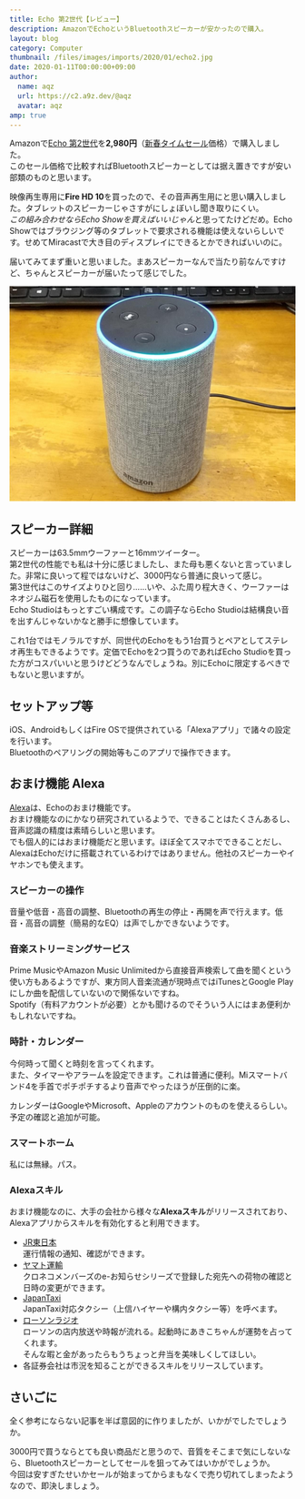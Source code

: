 ```yaml
---
title: Echo 第2世代【レビュー】
description: AmazonでEchoというBluetoothスピーカーが安かったので購入。
layout: blog
category: Computer
thumbnail: /files/images/imports/2020/01/echo2.jpg
date: 2020-01-11T00:00:00+09:00
author:
  name: aqz
  url: https://c2.a9z.dev/@aqz
  avatar: aqz
amp: true
---
```

Amazonで[Echo 第2世代](https://www.amazon.co.jp/dp/B074B17MJ6/)を**2,980円**（[新春タイムセール](https://www.lifehacker.jp/2020/01/amazon-timesale-hatsuuri-2020-0103.html)価格）で購入しました。  
このセール価格で比較すればBluetoothスピーカーとしては据え置きですが安い部類のものと思います。

映像再生専用に**Fire HD 10**を買ったので、その音声再生用にと思い購入しました。タブレットのスピーカーじゃさすがにしょぼいし聞き取りにくい。  
*この組み合わせならEcho Showを買えばいいじゃん*と思ってたけどだめ。Echo Showではブラウジング等のタブレットで要求される機能は使えないらしいです。せめてMiracastで大き目のディスプレイにできるとかできればいいのに。

届いてみてまず重いと思いました。まあスピーカーなんで当たり前なんですけど、ちゃんとスピーカーが届いたって感じでした。

![Echo 第2世代](/files/images/imports/2020/01/echo2.jpg)

## スピーカー詳細
スピーカーは63.5mmウーファーと16mmツイーター。   
第2世代の性能でも私は十分に感じましたし、また母も悪くないと言っていました。非常に良いって程ではないけど、3000円なら普通に良いって感じ。  
第3世代はこのサイズよりひと回り……いや、ふた周り程大きく、ウーファーはネオジム磁石を使用したものになっています。  
Echo Studioはもっとすごい構成です。この調子ならEcho Studioは結構良い音を出すんじゃないかなと勝手に想像しています。

これ1台ではモノラルですが、同世代のEchoをもう1台買うとペアとしてステレオ再生もできるようです。定価でEchoを2つ買うのであればEcho Studioを買った方がコスパいいと思うけどどうなんでしょうね。別にEchoに限定するべきでもないと思いますが。

## セットアップ等
iOS、AndroidもしくはFire OSで提供されている「Alexaアプリ」で諸々の設定を行います。  
Bluetoothのペアリングの開始等もこのアプリで操作できます。

## おまけ機能 Alexa
[Alexa](https://www.amazon.co.jp/meet-alexa/b?node=5485773051)は、Echoのおまけ機能です。  
おまけ機能なのにかなり研究されているようで、できることはたくさんあるし、音声認識の精度は素晴らしいと思います。  
でも個人的にはおまけ機能だと思います。ほぼ全てスマホでできることだし、AlexaはEchoだけに搭載されているわけではありません。他社のスピーカーやイヤホンでも使えます。

### スピーカーの操作
音量や低音・高音の調整、Bluetoothの再生の停止・再開を声で行えます。低音・高音の調整（簡易的なEQ）は声でしかできないようです。

### 音楽ストリーミングサービス
Prime MusicやAmazon Music Unlimitedから直接音声検索して曲を聞くという使い方もあるようですが、東方同人音楽流通が現時点ではiTunesとGoogle Playにしか曲を配信していないので関係ないですね。  
Spotify（有料アカウントが必要）とかも聞けるのでそういう人にはまあ便利かもしれないですね。

### 時計・カレンダー
今何時って聞くと時刻を言ってくれます。  
また、タイマーやアラームを設定できます。これは普通に便利。Miスマートバンド4を手首でポチポチするより音声でやったほうが圧倒的に楽。

カレンダーはGoogleやMicrosoft、Appleのアカウントのものを使えるらしい。予定の確認と追加が可能。

### スマートホーム
私には無縁。パス。

### Alexaスキル
おまけ機能なのに、大手の会社から様々な**Alexaスキル**がリリースされており、Alexaアプリからスキルを有効化すると利用できます。

- [JR東日本](https://www.amazon.co.jp/dp/B074QH7GM5)  
  運行情報の通知、確認ができます。
- [ヤマト運輸](https://www.amazon.co.jp/gp/product/B07SYHT71S)  
  クロネコメンバーズのe-お知らせシリーズで登録した宛先への荷物の確認と日時の変更ができます。
- [JapanTaxi](https://www.amazon.co.jp/dp/B07H8QPJGC/)  
  JapanTaxi対応タクシー（上信ハイヤーや構内タクシー等）を呼べます。
- [ローソンラジオ](https://www.amazon.co.jp/dp/B07C5MBQ57)  
  ローソンの店内放送や時報が流れる。起動時にあきこちゃんが運勢を占ってくれます。  
  そんな暇と金があったらもうちょっと弁当を美味しくしてほしい。
- 各証券会社は市況を知ることができるスキルをリリースしています。

## さいごに
全く参考にならない記事を半ば意図的に作りましたが、いかがでしたでしょうか。

3000円で買うならとても良い商品だと思うので、音質をそこまで気にしないなら、Bluetoothスピーカーとしてセールを狙ってみてはいかがでしょうか。  
今回は安すぎたせいかセールが始まってからまもなくで売り切れてしまったようなので、即決しましょう。
